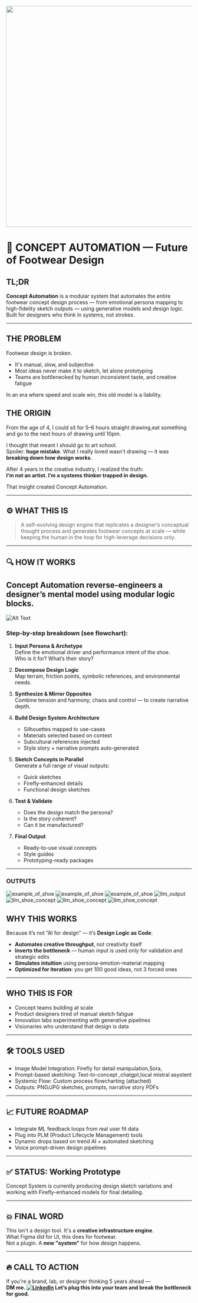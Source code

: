 <p align="center">
  <img src="image(1).psd.png" width="600"/>
</p>


# 🧠 CONCEPT AUTOMATION — Future of Footwear Design

## TL;DR  
**Concept Automation** is a modular system that automates the entire footwear concept design process — from emotional persona mapping to high-fidelity sketch outputs — using generative models and design logic. Built for designers who think in systems, not strokes.

---

##  THE PROBLEM  
Footwear design is broken.

- It's manual, slow, and subjective  
- Most ideas never make it to sketch, let alone prototyping  
- Teams are bottlenecked by human  inconsistent taste, and creative fatigue  

In an era where speed and scale win, this old model is a liability.







##  THE ORIGIN  
From the age of 4, I could sit for 5–6 hours straight drawing,eat something and go to the next hours of drawing until 10pm.

I thought that meant I should go to art school.  
Spoiler: **huge mistake**. What I really loved wasn't drawing — it was **breaking down how design works**.

After 4 years in the creative industry, I realized the truth:  
**I’m not an artist. I’m a systems thinker trapped in design.**

That insight created Concept Automation.

---

## ⚙️ WHAT THIS IS  
> A self-evolving design engine that replicates a designer’s conceptual thought process and generates footwear concepts at scale — while keeping the human in the loop for high-leverage decisions only.

---

## 🔍 HOW IT WORKS  
Concept Automation reverse-engineers a designer’s mental model using modular logic blocks.
---
![Alt Text](shoe_concept_design.png)
### **Step-by-step breakdown (see flowchart):**

1. **Input Persona & Archetype**  
   Define the emotional driver and performance intent of the shoe.  
   Who is it for? What’s their story?

2. **Decompose Design Logic**  
   Map terrain, friction points, symbolic references, and environmental needs.

3. **Synthesize & Mirror Opposites**  
   Combine tension and harmony, chaos and control — to create narrative depth.

4. **Build Design System Architecture**  
   - Silhouettes mapped to use-cases  
   - Materials selected based on context  
   - Subcultural references injected  
   - Style story + narrative prompts auto-generated

5. **Sketch Concepts in Parallel**  
   Generate a full range of visual outputs:
   - Quick sketches  
   - Firefly-enhanced details  
   - Functional design sketches  

6. **Test & Validate**  
   - Does the design match the persona?  
   - Is the story coherent?  
   - Can it be manufactured?

7. **Final Output**  
   - Ready-to-use visual concepts  
   - Style guides  
   - Prototyping-ready packages  

---
### OUTPUTS
![example_of_shoe](output_1.png)
![example_of_shoe](output_2.png)
![example_of_shoe](output_3.png)
![llm_output](output_4.png)
![llm_shoe_concept](output_5.png)
![llm_shoe_concept](output_6.png)
![llm_shoe_concept](output_7.png)

##  WHY THIS WORKS  
Because it’s not “AI for design” — it’s **Design Logic as Code**.

- **Automates creative throughput**, not creativity itself  
- **Inverts the bottleneck** — human input is used only for validation and strategic edits  
- **Simulates intuition** using persona-emotion-material mapping  
- **Optimized for iteration**: you get 100 good ideas, not 3 forced ones  

---

##  WHO THIS IS FOR  
- Concept teams building at scale  
- Product designers tired of manual sketch fatigue  
- Innovation labs experimenting with generative pipelines  
- Visionaries who understand that design is data  

---

## 🛠 TOOLS USED  
- Image Model Integration: Firefly for detail manipulation,Sora, 
- Prompt-based sketching: Text-to-concept ,chatgpt,local mistral asystent
- Systemic Flow: Custom process flowcharting (attached)  
- Outputs: PNG/JPG sketches, prompts, narrative story PDFs  

---

## 📈 FUTURE ROADMAP  
- Integrate ML feedback loops from real user fit data  
- Plug into PLM (Product Lifecycle Management) tools  
- Dynamic drops based on trend AI + automated sketching  
- Voice prompt-driven design pipelines  

---

## ✅ STATUS: Working Prototype  
Concept System is currently producing design sketch variations and working with Firefly-enhanced models for final detailing.

---

## 💥 FINAL WORD  
This isn't a design tool. It's a **creative infrastructure engine**.  
What Figma did for UI, this does for footwear.  
Not a plugin. A **new "system"** for how design happens.

---

## 🔥 CALL TO ACTION  
If you're a brand, lab, or designer thinking 5 years ahead —  
**DM me. [![LinkedIn](https://img.shields.io/badge/LinkedIn-Connect-blue?style=flat&logo=linkedin)](https://www.linkedin.com/in/kseniya-hudacheuskaya-0037b8264/)
 Let’s plug this into your team and break the bottleneck for good.**

